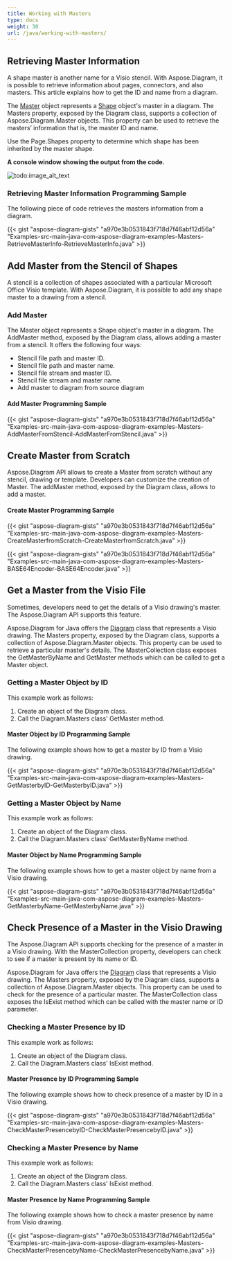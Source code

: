 ```yaml
---
title: Working with Masters
type: docs
weight: 30
url: /java/working-with-masters/
---
```


## **Retrieving Master Information**
A shape master is another name for a Visio stencil. With Aspose.Diagram, it is possible to retrieve information about pages, connectors, and also masters. This article explains how to get the ID and name from a diagram.

The [Master](https://reference.aspose.com/diagram/java/com.aspose.diagram/master) object represents a [Shape](https://reference.aspose.com/diagram/java/com.aspose.diagram/shape) object's master in a diagram. The Masters property, exposed by the Diagram class, supports a collection of Aspose.Diagram.Master objects. This property can be used to retrieve the masters’ information that is, the master ID and name.

Use the Page.Shapes property to determine which shape has been inherited by the master shape.

**A console window showing the output from the code.** 

![todo:image_alt_text](http://i.imgur.com/DPn5sP9.png)
### **Retrieving Master Information Programming Sample**
The following piece of code retrieves the masters information from a diagram.

{{< gist "aspose-diagram-gists" "a970e3b0531843f718d7f46abf12d56a" "Examples-src-main-java-com-aspose-diagram-examples-Masters-RetrieveMasterInfo-RetrieveMasterInfo.java" >}}
## **Add Master from the Stencil of Shapes**
A stencil is a collection of shapes associated with a particular Microsoft Office Visio template. With Aspose.Diagram, it is possible to add any shape master to a drawing from a stencil.
### **Add Master**
The Master object represents a Shape object's master in a diagram. The AddMaster method, exposed by the Diagram class, allows adding a master from a stencil. It offers the following four ways:

- Stencil file path and master ID.
- Stencil file path and master name.
- Stencil file stream and master ID.
- Stencil file stream and master name.
- Add master to diagram from source diagram
#### **Add Master Programming Sample**
{{< gist "aspose-diagram-gists" "a970e3b0531843f718d7f46abf12d56a" "Examples-src-main-java-com-aspose-diagram-examples-Masters-AddMasterFromStencil-AddMasterFromStencil.java" >}}
## **Create Master from Scratch**
Aspose.Diagram API allows to create a Master from scratch without any stencil, drawing or template. Developers can customize the creation of Master. The addMaster method, exposed by the Diagram class, allows to add a master.
#### **Create Master Programming Sample**
{{< gist "aspose-diagram-gists" "a970e3b0531843f718d7f46abf12d56a" "Examples-src-main-java-com-aspose-diagram-examples-Masters-CreateMasterfromScratch-CreateMasterfromScratch.java" >}}

{{< gist "aspose-diagram-gists" "a970e3b0531843f718d7f46abf12d56a" "Examples-src-main-java-com-aspose-diagram-examples-Masters-BASE64Encoder-BASE64Encoder.java" >}}
## **Get a Master from the Visio File**
Sometimes, developers need to get the details of a Visio drawing's master. The Aspose.Diagram API supports this feature.

Aspose.Diagram for Java offers the [Diagram](https://reference.aspose.com/diagram/java/com.aspose.diagram/diagram) class that represents a Visio drawing. The Masters property, exposed by the Diagram class, supports a collection of Aspose.Diagram.Master objects. This property can be used to retrieve a particular master's details. The MasterCollection class exposes the GetMasterByName and GetMaster methods which can be called to get a Master object.
### **Getting a Master Object by ID**
This example work as follows:

1. Create an object of the Diagram class.
1. Call the Diagram.Masters class' GetMaster method.
#### **Master Object by ID Programming Sample**
The following example shows how to get a master by ID from a Visio drawing.

{{< gist "aspose-diagram-gists" "a970e3b0531843f718d7f46abf12d56a" "Examples-src-main-java-com-aspose-diagram-examples-Masters-GetMasterbyID-GetMasterbyID.java" >}}
### **Getting a Master Object by Name**
This example work as follows:

1. Create an object of the Diagram class.
1. Call the Diagram.Masters class' GetMasterByName method.
#### **Master Object by Name Programming Sample**
The following example shows how to get a master object by name from a Visio drawing.

{{< gist "aspose-diagram-gists" "a970e3b0531843f718d7f46abf12d56a" "Examples-src-main-java-com-aspose-diagram-examples-Masters-GetMasterbyName-GetMasterbyName.java" >}}
## **Check Presence of a Master in the Visio Drawing**
The Aspose.Diagram API supports checking for the presence of a master in a Visio drawing. With the MasterCollection property, developers can check to see if a master is present by its name or ID.

Aspose.Diagram for Java offers the [Diagram](https://reference.aspose.com/diagram/java/com.aspose.diagram/diagram) class that represents a Visio drawing. The Masters property, exposed by the Diagram class, supports a collection of Aspose.Diagram.Master objects. This property can be used to check for the presence of a particular master. The MasterCollection class exposes the IsExist method which can be called with the master name or ID parameter.
### **Checking a Master Presence by ID**
This example work as follows:

1. Create an object of the Diagram class.
1. Call the Diagram.Masters class' IsExist method.
#### **Master Presence by ID Programming Sample**
The following example shows how to check presence of a master by ID in a Visio drawing.

{{< gist "aspose-diagram-gists" "a970e3b0531843f718d7f46abf12d56a" "Examples-src-main-java-com-aspose-diagram-examples-Masters-CheckMasterPresencebyID-CheckMasterPresencebyID.java" >}}
### **Checking a Master Presence by Name**
This example work as follows:

1. Create an object of the Diagram class.
1. Call the Diagram.Masters class' IsExist method.
#### **Master Presence by Name Programming Sample**
The following example shows how to check a master presence by name from Visio drawing.

{{< gist "aspose-diagram-gists" "a970e3b0531843f718d7f46abf12d56a" "Examples-src-main-java-com-aspose-diagram-examples-Masters-CheckMasterPresencebyName-CheckMasterPresencebyName.java" >}}
